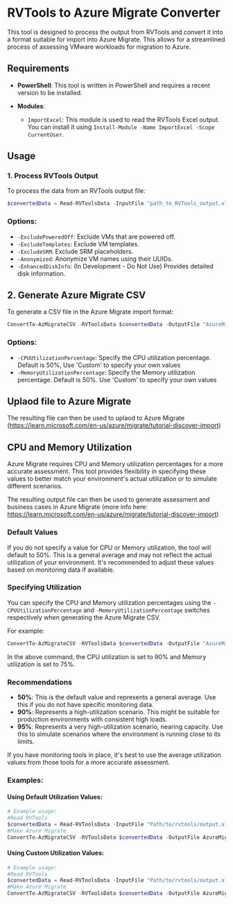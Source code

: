# RVTools to Azure Migrate Converter

This tool is designed to process the output from RVTools and convert it into a format suitable for import into Azure Migrate. This allows for a streamlined process of assessing VMware workloads for migration to Azure.

## Requirements

- **PowerShell**: This tool is written in PowerShell and requires a recent version to be installed.
  
- **Modules**:
  - `ImportExcel`: This module is used to read the RVTools Excel output. You can install it using `Install-Module -Name ImportExcel -Scope CurrentUser`.

## Usage

### 1. Process RVTools Output

To process the data from an RVTools output file:

```powershell
$convertedData = Read-RVToolsData -InputFile "path_to_RVTools_output.xlsx"
```
### Options:

- `-ExcludePoweredOff`: Exclude VMs that are powered off.
- `-ExcludeTemplates`: Exclude VM templates.
- `-ExcludeSRM`: Exclude SRM placeholders.
- `-Anonymized`: Anonymize VM names using their UUIDs.
- `-EnhancedDiskInfo`: (In Development - Do Not Use) Provides detailed disk information.

## 2. Generate Azure Migrate CSV
To generate a CSV file in the Azure Migrate import format:

```powershell
ConvertTo-AzMigrateCSV -RVToolsData $convertedData -OutputFile "AzureMigrate.csv"
```

### Options:
- `-CPUUtilizationPercentage`: Specify the CPU utilization percentage. Default is 50%, Use 'Custom' to specify your own values
- `-MemoryUtilizationPercentage`: Specify the Memory utilization percentage. Default is 50%. Use 'Custom' to specify your own values

## Uplaod file to Azure Migrate

The resulting file can then be used to uplaod to Azure Migrate (https://learn.microsoft.com/en-us/azure/migrate/tutorial-discover-import)

## CPU and Memory Utilization

Azure Migrate requires CPU and Memory utilization percentages for a more accurate assessment. This tool provides flexibility in specifying these values to better match your environment's actual utilization or to simulate different scenarios.

The resulting output file can then be used to generate assessment and business cases in Azure Migrate (more info here: https://learn.microsoft.com/en-us/azure/migrate/tutorial-discover-import)

### Default Values
If you do not specify a value for CPU or Memory utilization, the tool will default to 50%. This is a general average and may not reflect the actual utilization of your environment. It's recommended to adjust these values based on monitoring data if available.

### Specifying Utilization
You can specify the CPU and Memory utilization percentages using the `-CPUUtilizationPercentage` and `-MemoryUtilizationPercentage` switches respectively when generating the Azure Migrate CSV.

For example:

```powershell
ConvertTo-AzMigrateCSV -RVToolsData $convertedData -OutputFile "AzureMigrate.csv" -CPUUtilizationPercentage "90" -MemoryUtilizationPercentage "75"
```
In the above command, the CPU utilization is set to 90% and Memory utilization is set to 75%.

### Recommendations
- **50%**: This is the default value and represents a general average. Use this if you do not have specific monitoring data.
- **90%**: Represents a high-utilization scenario. This might be suitable for production environments with consistent high loads.
- **95%**: Represents a very high-utilization scenario, nearing capacity. Use this to simulate scenarios where the environment is running close to its limits.

If you have monitoring tools in place, it's best to use the average utilization values from those tools for a more accurate assessment.



### Examples:

#### Using Default Utilization Values:
```powershell
# Example usage:
#Read RVTools 
$convertedData = Read-RVToolsData -InputFile "Path/to/rvtools/output.xlsx"
#Make Azure Migrate
ConvertTo-AzMigrateCSV -RVToolsData $convertedData -OutputFile AzureMigrate.csv -CPUUtilization 50 -MemoryUtilization 50
```
#### Using Custom Utilization Values:
```powershell
# Example usage:
#Read RVTools 
$convertedData = Read-RVToolsData -InputFile "Path/to/rvtools/output.xlsx"
#Make Azure Migrate
ConvertTo-AzMigrateCSV -RVToolsData $convertedData -OutputFile AzureMigrate.csv -CPUUtilization Custom -MemoryUtilizationPercentage Custom
```
